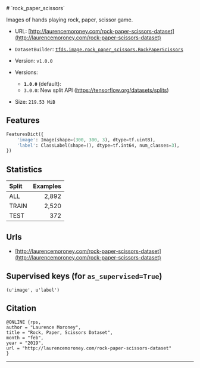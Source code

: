 <div itemscope itemtype="http://schema.org/Dataset">
  <div itemscope itemprop="includedInDataCatalog" itemtype="http://schema.org/DataCatalog">
    <meta itemprop="name" content="TensorFlow Datasets" />
  </div>
  <meta itemprop="name" content="rock_paper_scissors" />
  <meta itemprop="description" content="Images of hands playing rock, paper, scissor game.&#10;&#10;To use this dataset:&#10;&#10;```&#10;import tensorflow_datasets as tfds&#10;&#10;ds = tfds.load('rock_paper_scissors')&#10;```&#10;" />
  <meta itemprop="url" content="https://www.tensorflow.org/datasets/catalog/rock_paper_scissors" />
  <meta itemprop="sameAs" content="http://laurencemoroney.com/rock-paper-scissors-dataset" />
  <meta itemprop="citation" content="@ONLINE {rps,&#10;author = &quot;Laurence Moroney&quot;,&#10;title = &quot;Rock, Paper, Scissors Dataset&quot;,&#10;month = &quot;feb&quot;,&#10;year = &quot;2019&quot;,&#10;url = &quot;http://laurencemoroney.com/rock-paper-scissors-dataset&quot;&#10;}&#10;" />
</div>
# `rock_paper_scissors`

Images of hands playing rock, paper, scissor game.

*   URL:
    [http://laurencemoroney.com/rock-paper-scissors-dataset](http://laurencemoroney.com/rock-paper-scissors-dataset)
*   `DatasetBuilder`:
    [`tfds.image.rock_paper_scissors.RockPaperScissors`](https://github.com/tensorflow/datasets/tree/master/tensorflow_datasets/image/rock_paper_scissors.py)
*   Version: `v1.0.0`
*   Versions:

    *   **`1.0.0`** (default):
    *   `3.0.0`: New split API (https://tensorflow.org/datasets/splits)

*   Size: `219.53 MiB`

## Features
```python
FeaturesDict({
    'image': Image(shape=(300, 300, 3), dtype=tf.uint8),
    'label': ClassLabel(shape=(), dtype=tf.int64, num_classes=3),
})
```

## Statistics

Split | Examples
:---- | -------:
ALL   | 2,892
TRAIN | 2,520
TEST  | 372

## Urls

*   [http://laurencemoroney.com/rock-paper-scissors-dataset](http://laurencemoroney.com/rock-paper-scissors-dataset)

## Supervised keys (for `as_supervised=True`)
`(u'image', u'label')`

## Citation
```
@ONLINE {rps,
author = "Laurence Moroney",
title = "Rock, Paper, Scissors Dataset",
month = "feb",
year = "2019",
url = "http://laurencemoroney.com/rock-paper-scissors-dataset"
}
```

--------------------------------------------------------------------------------
